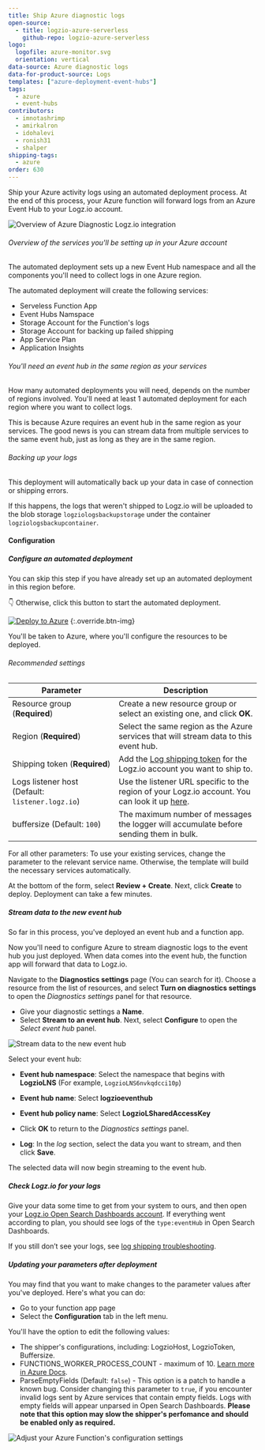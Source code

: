 ```yaml
---
title: Ship Azure diagnostic logs
open-source:
  - title: logzio-azure-serverless
    github-repo: logzio-azure-serverless
logo:
  logofile: azure-monitor.svg
  orientation: vertical
data-source: Azure diagnostic logs
data-for-product-source: Logs
templates: ["azure-deployment-event-hubs"]
tags:
  - azure
  - event-hubs
contributors:
  - imnotashrimp
  - amirkalron
  - idohalevi
  - ronish31
  - shalper
shipping-tags:
  - azure
order: 630
---
```


Ship your Azure activity logs using an automated deployment process.
At the end of this process, your Azure function will forward logs from an Azure Event Hub to your Logz.io account.


![Overview of Azure Diagnostic Logz.io integration](https://dytvr9ot2sszz.cloudfront.net/logz-docs/log-shipping/azure-diagnostic-logs-overview.png)

###### Overview of the services you'll be setting up in your Azure account

The automated deployment sets up a new Event Hub namespace and all the components you'll need to collect logs in one Azure region.

The automated deployment will create the following services:

* Serveless Function App
* Event Hubs Namspace
* Storage Account for the Function's logs
* Storage Account for backing up failed shipping
* App Service Plan
* Application Insights


###### You'll need an event hub in the same region as your services

How many automated deployments you will need, depends on the number of regions involved.
You'll need at least 1 automated deployment for each region where you want to collect logs.


This is because Azure requires an event hub in the same region as your services. The good news is you can stream data from multiple services to the same event hub, just as long as they are in the same region.


###### Backing up your logs

This deployment will automatically back up your data in case of connection or shipping errors.

If this happens, the logs that weren't shipped to Logz.io will be uploaded to the blob storage `logziologsbackupstorage` under the container `logziologsbackupcontainer`.


#### Configuration

<div class="tasklist">

##### Configure an automated deployment

You can skip this step if you have already set up an automated deployment in this region before.

👇 Otherwise, click this button to start the automated deployment.

[![Deploy to Azure](https://dytvr9ot2sszz.cloudfront.net/logz-docs/azure_blob/deploybutton-az.png)](https://portal.azure.com/#create/Microsoft.Template/uri/https%3A%2F%2Fraw.githubusercontent.com%2Flogzio%2Flogzio-azure-serverless%2Fmaster%2Fdeployments%2Fazuredeploylogs.json)
{:.override.btn-img}


You'll be taken to Azure, where you'll configure the resources to be deployed.

###### Recommended settings



| Parameter | Description |
|---|---|
| Resource group (**Required**) | Create a new resource group or select an existing one, and click **OK**. |
| Region (**Required**) | Select the same region as the Azure services that will stream data to this event hub. |
| Shipping token (**Required**) | Add the [Log shipping token](https://app.logz.io/#/dashboard/settings/general) for the Logz.io account you want to ship to.  |
| Logs listener host (Default: `listener.logz.io`)| Use the listener URL specific to the region of your Logz.io account. You can look it up [here](https://docs.logz.io/user-guide/accounts/account-region.html). |
| buffersize (Default: `100`) | The maximum number of messages the logger will accumulate before sending them in bulk.  |

For all other parameters: To use your existing services, change the parameter to the relevant service name. Otherwise, the template will build the necessary services automatically.

At the bottom of the form, select **Review + Create**. Next, click **Create** to deploy.
Deployment can take a few minutes.

##### Stream data to the new event hub

So far in this process, you've deployed an event hub and a function app.

Now you'll need to configure Azure to stream diagnostic logs to the event hub you just deployed.
When data comes into the event hub, the function app will forward that data to Logz.io.

Navigate to the **Diagnostics settings** page (You can search for it).
Choose a resource from the list of resources, and select **Turn on diagnostics settings** to open the _Diagnostics settings_ panel for that resource.

* Give your diagnostic settings a **Name**.
* Select **Stream to an event hub**. Next, select **Configure** to open the _Select event hub_ panel.


![Stream data to the new event hub](https://dytvr9ot2sszz.cloudfront.net/logz-docs/log-shipping/diagnostic-settings.png)


Select your event hub:

* **Event hub namespace**: Select the namespace that begins with **LogzioLNS** (For example, `LogzioLNS6nvkqdcci10p`)
* **Event hub name**: Select **logzioeventhub**
* **Event hub policy name**: Select **LogzioLSharedAccessKey**
* Click **OK** to return to the _Diagnostics settings_ panel.

* **Log**: In the _log_ section, select the data you want to stream, and then click **Save**.

The selected data will now begin streaming to the event hub.

##### Check Logz.io for your logs

Give your data some time to get from your system to ours, and then open your [Logz.io Open Search Dashboards account](https://app.logz.io/#/dashboard/osd/discover?).
If everything went according to plan, you should see logs of the `type:eventHub` in Open Search Dashboards.

If you still don’t see your logs, see [log shipping troubleshooting](https://docs.logz.io/user-guide/log-shipping/log-shipping-troubleshooting.html).


##### Updating your parameters after deployment

You may find that you want to make changes to the parameter values after you've deployed. Here's what you can do:

* Go to your function app page
* Select the **Configuration** tab in the left menu.

You'll have the option to edit the following values:

* The shipper's configurations, including: LogzioHost, LogzioToken, Buffersize.
* FUNCTIONS_WORKER_PROCESS_COUNT - maximum of 10. [Learn more in Azure Docs](https://docs.microsoft.com/en-us/azure/azure-functions/functions-app-settings#functions_worker_process_count).
* ParseEmptyFields (Default: `false`) - This option is a patch to handle a known bug. Consider changing this parameter to `true`, if you encounter invalid logs sent by Azure services that contain empty fields. Logs with empty fields will appear unparsed in Open Search Dashboards. **Please note that this option may slow the shipper's perfomance and should be enabled only as required.**


![Adjust your Azure Function's configuration settings](https://dytvr9ot2sszz.cloudfront.net/logz-docs/log-shipping/configuration-settings-azure-diagnostic-logs.png)


</div>

